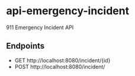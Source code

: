 # api-emergency-incident
911 Emergency Incident API

## Endpoints 
- GET http://localhost:8080/incident/{id}
- POST http://localhost:8080/incident/